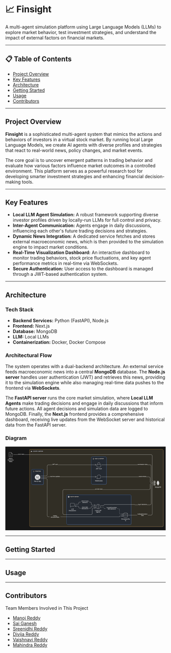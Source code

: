 # 📈 Finsight

A multi-agent simulation platform using Large Language Models (LLMs) to explore market behavior, test investment strategies, and understand the impact of external factors on financial markets.

---

## 📋 Table of Contents

- [Project Overview](#project-overview)
- [Key Features](#key-features)
- [Architecture](#architecture)
- [Getting Started](#getting-started)
- [Usage](#usage)
- [Contributors](#contributors)

---

## Project Overview

**Finsight** is a sophisticated multi-agent system that mimics the actions and behaviors of investors in a virtual stock market. By running local Large Language Models, we create AI agents with diverse profiles and strategies that react to real-world news, policy changes, and market events.

The core goal is to uncover emergent patterns in trading behavior and evaluate how various factors influence market outcomes in a controlled environment. This platform serves as a powerful research tool for developing smarter investment strategies and enhancing financial decision-making tools.

---

## Key Features

- **Local LLM Agent Simulation:** A robust framework supporting diverse investor profiles driven by locally-run LLMs for full control and privacy.
- **Inter-Agent Communication:** Agents engage in daily discussions, influencing each other's future trading decisions and strategies.
- **Dynamic News Integration:** A dedicated service fetches and stores external macroeconomic news, which is then provided to the simulation engine to impact market conditions.
- **Real-Time Visualization Dashboard:** An interactive dashboard to monitor trading behaviors, stock price fluctuations, and key agent performance metrics in real-time via WebSockets.
- **Secure Authentication:** User access to the dashboard is managed through a JWT-based authentication system.

---

## Architecture

### Tech Stack

- **Backend Services:** Python (FastAPI), Node.js
- **Frontend:** Next.js
- **Database:** MongoDB
- **LLM:** Local LLMs
- **Containerization:** Docker, Docker Compose

### Architectural Flow

The system operates with a dual-backend architecture. An external service feeds macroeconomic news into a central **MongoDB** database. The **Node.js server** handles user authentication (JWT) and retrieves this news, providing it to the simulation engine while also managing real-time data pushes to the frontend via **WebSockets**.

The **FastAPI server** runs the core market simulation, where **Local LLM Agents** make trading decisions and engage in daily discussions that inform future actions. All agent decisions and simulation data are logged to MongoDB. Finally, the **Next.js** frontend provides a comprehensive dashboard, receiving live updates from the WebSocket server and historical data from the FastAPI server.

### Diagram

![Finsight Architecture Diagram](./assets/Architecture.png)

---

## Getting Started

---

## Usage

---

## Contributors

Team Members Involved in This Project

- [Manoj Reddy](https://github.com/Manojreddykamasani)
- [Sai Ganesh](https://github.com/VenkataSaiGaneshChavidi)
- [Sreenidhi Reddy](https://github.com/Sreenidhi09)
- [Divija Reddy](https://github.com/divijareddy15)
- [Vaishnavi Reddy](https://github.com/vaishnavireddy-776)
- [Mahindra Reddy](https://github.com/Mahindra191)
